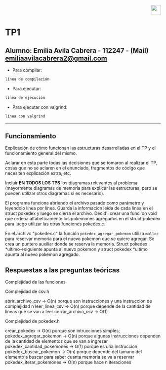 <div align="right">
<img width="32px" src="img/algo2.svg">
</div>

# TP1

## Alumno: Emilia Avila Cabrera - 112247 - (Mail) emiliaavilacabrera2@gmail.com

- Para compilar:

```bash
línea de compilación
```

- Para ejecutar:

```bash
línea de ejecución
```

- Para ejecutar con valgrind:
```bash
línea con valgrind
```

---

##  Funcionamiento

Explicación de cómo funcionan las estructuras desarrolladas en el TP y el funcionamiento general del mismo.

Aclarar en esta parte todas las decisiones que se tomaron al realizar el TP, cosas que no se aclaren en el enunciado, fragmentos de código que necesiten explicación extra, etc.

Incluír **EN TODOS LOS TPS** los diagramas relevantes al problema (mayormente diagramas de memoria para explicar las estructuras, pero se pueden utilizar otros diagramas si es necesario).



El programa funciona abriendo el archivo pasado como parámetro y leyendolo línea por línea. Guarda la informacion leida de cada linea en el struct pokedex y luego se cierra el archivo.
Decid'i crear una funci'on void que ordena alfabeticamente los pokemones agregados en el struct pokedex para luego utilizar las otras funciones pokedex.c. 


En el archivo "pokedex.c" la función `pokedex_agregar_pokemon` utiliza `malloc` para reservar memoria para el nuevo pokemon que se quiere agregar. Se crea un puntero auxiliar donde se reserva la memoria. Struct pokedex *ultimo->siguiente apunta al nuevo pokemon y struct pokedex *ultimo apunta al nuevo pokemon agregado.




## Respuestas a las preguntas teóricas




Complejidad de las funciones

Complejidad de csv.h

abrir_archivo_csv -> O(n) porque son instrucciones y una instruccion de complejidad n
leer_linea_csv -> O(n) porque depende de la cantidad de lineas que se van a leer
cerrar_archivo_csv -> O(1)

Complejidad de pokedex.h

crear_pokedex -> O(n) porque son intrucciones simples;
pokedex_agregar_pokemon -> O(n) porque algunas instrucciones dependen de la cantidad de elementos que se van a ingresar
pokedex_cantidad_pokemones -> O(1) porque es una instruccion
pokedex_buscar_pokemon -> O(n) porque depende del tamano del elemento a buscar para saber cuanta memoria se va a reservar
pokedex_iterar_pokemones -> O(n) porque hace n iteraciones






